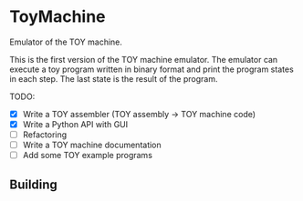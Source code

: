 # ToyMachine
Emulator of the TOY machine.

This is the first version of the TOY machine emulator.
The emulator can execute a toy program written in binary format
and print the program states in each step.
The last state is the result of the program.

TODO:
- [x] Write a TOY assembler (TOY assembly -> TOY machine code)
- [x] Write a Python API with GUI
- [ ] Refactoring
- [ ] Write a TOY machine documentation
- [ ] Add some TOY example programs

## Building

```bash
```